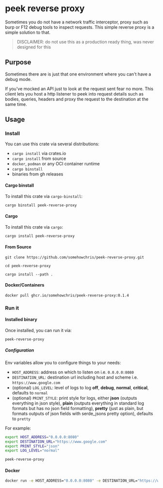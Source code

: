 # peek reverse proxy

Sometimes you do not have a network traffic interceptor, proxy such as burp or F12 debug tools to inspect requests. This simple reverse proxy is a simple solution to that.
> DISCLAIMER: do not use this as a production ready thing, was never designed for this

## Purpose

Sometimes there are is just that one environment where you can't have a debug mode.

If you've mocked an API just to look at the request sent fear no more. This client lets you host a http listener to peek into request details such as bodies, queries, headers and proxy the request to the destination at the same time.

## Usage

### Install

You can use this crate via several distributions:
 - `cargo install` via crates.io
 - `cargo install` from source
 - `docker`, `podman` or any OCI container runtime
 - `cargo binstall`
 - binaries from gh releases

#### Cargo binstall

To install this crate via `cargo-binstall`:
```sh
cargo binstall peek-reverse-proxy
```

#### Cargo

To install this crate via `cargo`:
```sh
cargo install peek-reverse-proxy
```

#### From Source

```
git clone https://github.com/somehowchris/peek-reverse-proxy.git

cd peek-reverse-proxy

cargo install --path .
```

#### Docker/Containers

```sh
docker pull ghcr.io/somehowchris/peek-reverse-proxy:0.1.4
```

### Run it

#### Installed binary

Once installed, you can run it via:
```sh
peek-reverse-proxy
```

##### Configuration

Env variables allow you to configure things to your needs:
- `HOST_ADDRESS`: address on which to listen on i.e. `0.0.0.0:8080`
- `DESTINATION_URL`: destination url including host and scheme i.e. `https://www.google.com`
- (optional) `LOG_LEVEL`: level of logs to log __off__, __debug__, __normal__, __critical__, defaults to `normal`
- (optional) `PRINT_STYLE`: print style for logs, either __json__ (outputs everything in json style), __plain__ (outputs everything in standard log formats but has no json field formatting), __pretty__ (just as plain, but formats outputs of json fields with serde_jsons pretty option), defaults to `pretty`


For example:

```sh
export HOST_ADDRESS="0.0.0.0:8080"
export DESTINATION_URL="https://www.google.com"
export PRINT_STYLE="json"
export LOG_LEVEL="normal"

peek-reverse-proxy
```

#### Docker

```sh
docker run -e HOST_ADDRESS="0.0.0.0:8080" -e DESTINATION_URL="https://www.google.com" -p 8080:8080 ghcr.io/somehowchris/peek-reverse-proxy:0.1.4
```